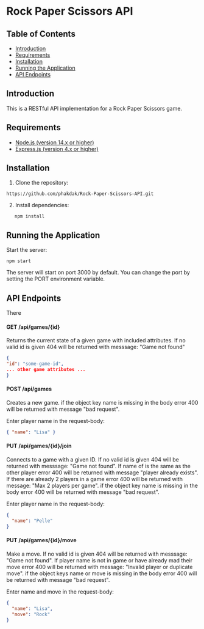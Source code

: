 # Rock Paper Scissors API

## Table of Contents

- [Introduction](#introduction)
- [Requirements](#requirements)
- [Installation](#installation)
- [Running the Application](#running-the-application)
- [API Endpoints](#api-endpoints)

## Introduction

This is a RESTful API implementation for a Rock Paper Scissors game.

## Requirements

- [Node.js (version 14.x or higher)](https://nodejs.org/)
- [Express.js (version 4.x or higher)](https://expressjs.com/)

## Installation

1. Clone the repository:

```
https://github.com/phakdak/Rock-Paper-Scissors-API.git
```

2. Install dependencies:

```
   npm install
```

## Running the Application

Start the server:

```
npm start
```

The server will start on port 3000 by default. You can change the port by setting the PORT environment variable.

## API Endpoints

There

#### GET /api/games/{id}

Returns the current state of a given game with included attributes. If no valid id is given 404 will be returned with messsage: "Game not found"

```json
{
"id": "some-game-id",
... other game attributes ...
}
```

#### POST /api/games

Creates a new game. if the object key name is missing in the body error 400 will be returned with message "bad request".

Enter player name in the request-body:

```json
{ "name": "Lisa" }
```

#### PUT /api/games/{id}/join

Connects to a game with a given ID. If no valid id is given 404 will be returned with messsage: "Game not found". If name of is the same as the other player error 400 will be returned with message "player already exists". If there are already 2 players in a game error 400 will be returned with message: "Max 2 players per game". if the object key name is missing in the body error 400 will be returned with message "bad request".

Enter player name in the request-body:

```json
{
  "name": "Pelle"
}
```

#### PUT /api/games/{id}/move

Make a move. If no valid id is given 404 will be returned with messsage: "Game not found". If player name is not in game or have already mad their move error 400 will be returned with message: "Invalid player or duplicate move". if the object keys name or move is missing in the body error 400 will be returned with message "bad request".

Enter name and move in the request-body:

```json
{
  "name": "Lisa",
  "move": "Rock"
}
```
